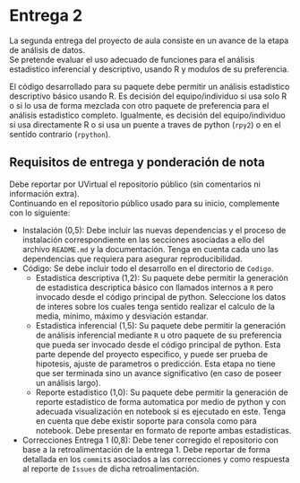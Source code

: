 # Entrega 2

La segunda entrega del proyecto de aula consiste en un avance de la etapa de análisis de datos.  
Se pretende evaluar el uso adecuado de funciones para el análisis estadistico inferencial y descriptivo, usando R y modulos de su preferencia.  

El código desarrollado para su paquete debe permitir un análisis estadistico descriptivo básico usando R. Es decisión del equipo/individuo si usa solo R o si lo usa de forma mezclada con otro paquete de preferencia para el análisis estadistico completo. Igualmente, es decisión del equipo/individuo si usa directamente R o si usa un puente a traves de python (`rpy2`) o en el sentido contrario (`rpython`).  

## Requisitos de entrega y ponderación de nota

Debe reportar por UVirtual el repositorio público (sin comentarios ni información extra).  
Continuando en el repositorio público usado para su inicio, complemente con lo siguiente:

+ Instalación (0,5): Debe incluir las nuevas dependencias y el proceso de instalación correspondiente en las secciones asociadas a ello del archivo `README.md` y la documentación. Tenga en cuenta cada uno las dependencias que requiera para asegurar reproducibilidad.  
+ Código: Se debe incluir todo el desarrollo en el directorio de `Codigo`.  
    + Estadistica descriptiva (1,2): Su paquete debe permitir la generación de estadistica descriptica básico con llamados internos a `R` pero invocado desde el código principal de python. Seleccione los datos de interes sobre los cuales tenga sentido realizar el calculo de la media, mínimo, máximo y desviación estandar.  
    + Estadistica inferencial (1,5): Su paquete debe permitir la generación de análisis inferencial mediante `R` u otro paquete de su preferencia que pueda ser invocado desde el código principal de python. Esta parte depende del proyecto especifico, y puede ser prueba de hipotesis, ajuste de parametros o predicción. Esta etapa no tiene que ser terminada sino un avance significativo (en caso de poseer un análisis largo).  
    + Reporte estadistico (1,0): Su paquete debe permitir la generación de reporte estadistico de forma automatica por medio de python y con adecuada visualización en notebook si es ejecutado en este. Tenga en cuenta que debe existir soporte para consola como para notebook. Debe presentar en formato de reporte ambas estadisticas.  
+ Correcciones Entrega 1 (0,8): Debe tener corregido el repositorio con base a la retroalimentación de la entrega 1. Debe reportar de forma detallada en los `commit`s asociados a las correcciones y como respuesta al reporte de `Issues` de dicha retroalimentación.  

